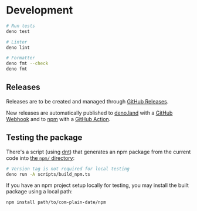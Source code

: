 # Development

```sh
# Run tests
deno test

# Linter
deno lint

# Formatter
deno fmt --check
deno fmt
```

## Releases

Releases are to be created and managed through
[GitHub Releases](https://github.com/bjuppa/com-plain-date/releases).

New releases are automatically published to
[deno.land](https://deno.land/x/complaindate) with a
[GitHub Webhook](https://github.com/bjuppa/com-plain-date/settings/hooks) and to
[npm](https://www.npmjs.com/package/complaindate) with a
[GitHub Action](https://github.com/bjuppa/com-plain-date/actions).

## Testing the package

There's a script (using [dnt](https://github.com/denoland/dnt)) that generates
an npm package from the current code into [the `npm/` directory](/npm):

```sh
# Version tag is not required for local testing
deno run -A scripts/build_npm.ts
```

If you have an npm project setup locally for testing, you may install the built package using a local path:

```sh
npm install path/to/com-plain-date/npm
```
